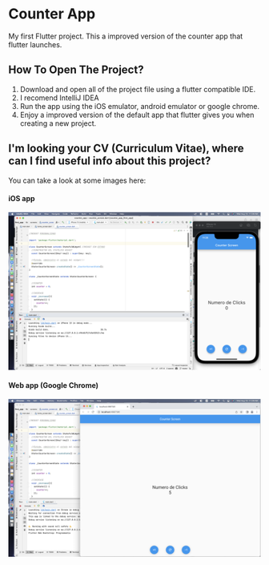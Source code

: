# Counter App

My first Flutter project. This a improved version of the counter app that flutter launches.

## How To Open The Project?
1. Download and open all of the project file using a flutter compatible IDE.
2. I recomend IntelliJ IDEA
3. Run the app using the iOS emulator, android emulator or google chrome.
4. Enjoy a improved version of the default app that flutter gives you when creating a new project.

## I'm looking your CV (Curriculum Vitae), where can I find useful info about this project?
You can take a look at some images here:
#### iOS app
<img src = 'https://github.com/juanfranciscocis/First_Flutter_App_Improved_Counter/blob/8ac7bed0fed10f79d56da62f360dd54b6b452245/README%20IMAGES/Screen%20Shot%202022-08-10%20at%2011.28.16%20AM.png'/>

#### Web app (Google Chrome)
<img src = 'https://github.com/juanfranciscocis/First_Flutter_App_Improved_Counter/blob/8ac7bed0fed10f79d56da62f360dd54b6b452245/README%20IMAGES/Screen%20Shot%202022-08-10%20at%2011.29.35%20AM.png'/>
